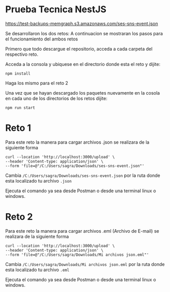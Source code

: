# Prueba Tecnica NestJS

https://test-backups-memgraph.s3.amazonaws.com/ses-sns-event.json

Se desarrollaron los dos retos: A continuacion se mostraran los pasos para el funcionamiento del ambos retos

Primero que todo descargue el repositorio, acceda a cada carpeta del respectivo reto.

Acceda a la consola y ubiquese en el directorio donde esta el reto y dijite:

    npm install

Haga los mismo para el reto 2

Una vez que se hayan descargado los paquetes nuevamente en la cosola en cada uno de los directorios de los retos dijite:

    npm run start


# Reto 1

Para este reto la manera para cargar archivos .json se realizara de la siguiente forma

``````
curl --location 'http://localhost:3000/upload' \
--header 'Content-type: application/json' \
--form 'file=@"/C:/Users/sagra/Downloads/ses-sns-event.json"'
``````
Cambia `/C:/Users/sagra/Downloads/ses-sns-event.json` por la ruta donde esta localizado tu archivo `.json`

Ejecuta el comando ya sea desde Postman o desde una terminal linux o windows.

# Reto 2 
Para este reto la manera para cargar archivos .eml (Archivo de E-mail) se realizara de la siguiente forma

``````
curl --location 'http://localhost:3000/upload' \
--header 'Content-type: application/json' \
--form 'file=@"/C:/Users/sagra/Downloads/Mi archivos json.eml"'
``````

Cambia `/C:/Users/sagra/Downloads/Mi archivos json.eml` por la ruta donde esta localizado tu archivo `.eml`

Ejecuta el comando ya sea desde Postman o desde una terminal linux o windows.
